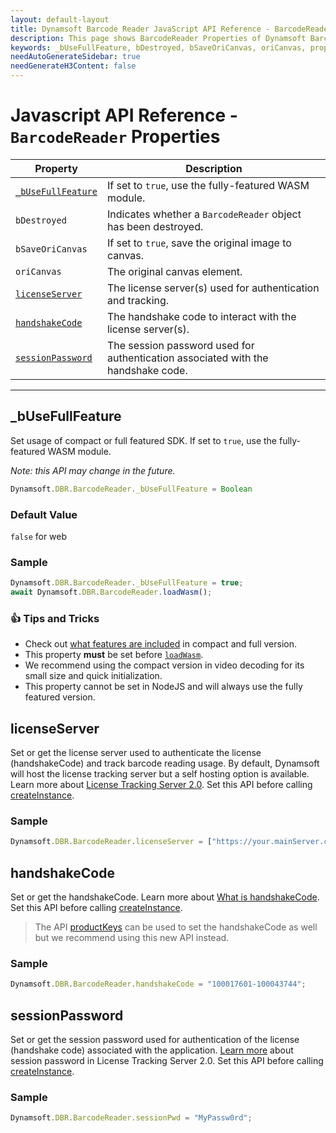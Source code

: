 ```yaml
---
layout: default-layout
title: Dynamsoft Barcode Reader JavaScript API Reference - BarcodeReader Properties
description: This page shows BarcodeReader Properties of Dynamsoft Barcode Reader JavaScript SDK.
keywords: _bUseFullFeature, bDestroyed, bSaveOriCanvas, oriCanvas, properties, BarcodeReader, api reference, javascript, js
needAutoGenerateSidebar: true
needGenerateH3Content: false
---
```



# Javascript API Reference - `BarcodeReader` Properties

| Property             | Description |
|----------------------|-------------|
| [`_bUseFullFeature`](#_busefullfeature) | If set to `true`, use the fully-featured WASM module. |
| `bDestroyed` | Indicates whether a `BarcodeReader` object has been destroyed. | 
| `bSaveOriCanvas` | If set to `true`, save the original image to canvas. | 
| `oriCanvas` | The original canvas element. | 
| [`licenseServer`](#licenseServer) | The license server(s) used for authentication and tracking. |
| [`handshakeCode`](#handshakeCode) | The handshake code to interact with the license server(s). |
| [`sessionPassword`](#sessionPassword) | The session password used for authentication associated with the handshake code. |

---

## _bUseFullFeature

Set usage of compact or full featured SDK. If set to `true`, use the fully-featured WASM module. 

*Note: this API may change in the future.*

```javascript
Dynamsoft.DBR.BarcodeReader._bUseFullFeature = Boolean
```

### Default Value

`false` for web

### Sample

```javascript
Dynamsoft.DBR.BarcodeReader._bUseFullFeature = true;
await Dynamsoft.DBR.BarcodeReader.loadWasm();
```

### :+1: Tips and Tricks

* Check out [what features are included](../../user-guide/features-requirements.md#compact-and-full-editions) in compact and full version.
* This property **must** be set before [`loadWasm`](methods/initialize-and-destroy.md#loadwasm).
* We recommend using the compact version in video decoding for its small size and quick initialization.
* This property cannot be set in NodeJS and will always use the fully featured version. 

## licenseServer

Set or get the license server used to authenticate the license (handshakeCode) and track barcode reading usage. By default, Dynamsoft will host the license tracking server but a self hosting option is available. Learn more about [License Tracking Server 2.0](https://www.dynamsoft.com/license-tracking/docs/about/index.html?ver=latest). Set this API before calling [createInstance](methods/initialize-and-destroy.md#createInstance).

### Sample

```javascript
Dynamsoft.DBR.BarcodeReader.licenseServer = ["https://your.mainServer.com", "https://your.backupServer.com"];
```

## handshakeCode

Set or get the handshakeCode. Learn more about [What is handshakeCode](https://www.dynamsoft.com/license-tracking/docs/about/terms.html?ver=latest#handshake-code). Set this API before calling [createInstance](methods/initialize-and-destroy.md#createInstance).

> The API [productKeys](accessors.md#productKeys) can be used to set the handshakeCode as well but we recommend using this new API instead.

### Sample

```javascript
Dynamsoft.DBR.BarcodeReader.handshakeCode = "100017601-100043744";
```

## sessionPassword

Set or get the session password used for authentication of the license (handshake code) associated with the application. [Learn more](https://www.dynamsoft.com/license-tracking/docs/about/terms.html?ver=latest#session-password) about session password in License Tracking Server 2.0. Set this API before calling [createInstance](methods/initialize-and-destroy.md#createInstance).

### Sample

```javascript
Dynamsoft.DBR.BarcodeReader.sessionPwd = "MyPassw0rd";
```
